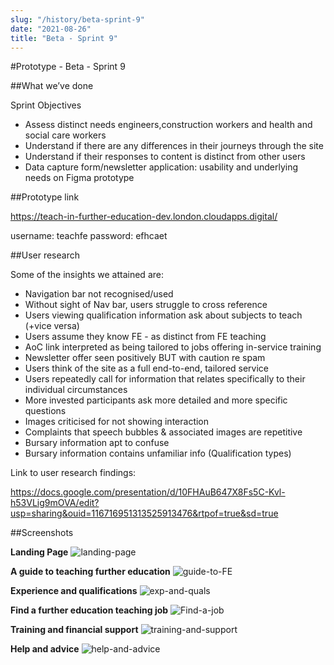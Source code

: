 ```yaml
---
slug: "/history/beta-sprint-9"
date: "2021-08-26"
title: "Beta - Sprint 9"
---
```


#Prototype - Beta - Sprint 9

##What we’ve done

Sprint Objectives

- Assess distinct needs engineers,construction workers and health and social care workers
- Understand if there are any differences in their journeys through the site 
- Understand if their responses to content is distinct from other users 
- Data capture form/newsletter application: usability and underlying needs on Figma prototype


##Prototype link

https://teach-in-further-education-dev.london.cloudapps.digital/

username: teachfe
password: efhcaet

##User research

Some of the insights we attained are:

- Navigation bar not recognised/used
- Without sight of Nav bar, users struggle to cross reference
- Users viewing qualification information ask about subjects to teach (+vice versa)
- Users assume they know FE - as distinct from FE teaching
- AoC link interpreted as being tailored to jobs offering in-service training
- Newsletter offer seen positively BUT with caution re spam
- Users think of the site as a full end-to-end, tailored service
- Users repeatedly call for information that relates specifically to their individual circumstances
- More invested participants ask more detailed and more specific questions
- Images criticised for not showing interaction
- Complaints that speech bubbles & associated images are repetitive
- Bursary information apt to confuse
- Bursary information contains unfamiliar info (Qualification types)


Link to user research findings:

https://docs.google.com/presentation/d/10FHAuB647X8Fs5C-Kvl-h53VLig9mOVA/edit?usp=sharing&ouid=116716951313525913476&rtpof=true&sd=true

##Screenshots

**Landing Page**
![landing-page](/images/beta-sprint-9/Sprint-9-Beta-Landing-Page.jpg)

**A guide to teaching further education**
![guide-to-FE](/images/beta-sprint-9/Sprint-9-Beta-Guide-To-Teaching-FE.jpg)

**Experience and qualifications**
![exp-and-quals](/images/beta-sprint-9/Sprint-9-Beta-Experience-and-Quals.jpg)

**Find a further education teaching job**
![Find-a-job](/images/beta-sprint-9/Sprint-9-Beta-Find-an-FE-job.jpg)

**Training and financial support**
![training-and-support](/images/beta-sprint-9/Sprint-9-Beta-Training-Financial-Support.jpg)

**Help and advice**
![help-and-advice](/images/beta-sprint-9/Sprint-9-Beta-Help-and-Advice.jpg)
